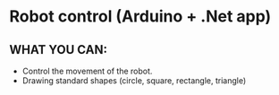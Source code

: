 # Robot control (Arduino + .Net app)
## WHAT YOU CAN:
* Control the movement of the robot.
* Drawing standard shapes (circle, square, rectangle, triangle)
